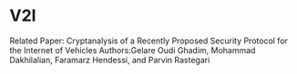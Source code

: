 # V2I
Related Paper: Cryptanalysis of a Recently Proposed Security Protocol for the Internet of Vehicles Authors:Gelare Oudi Ghadim, Mohammad Dakhilalian, Faramarz Hendessi, and Parvin Rastegari
